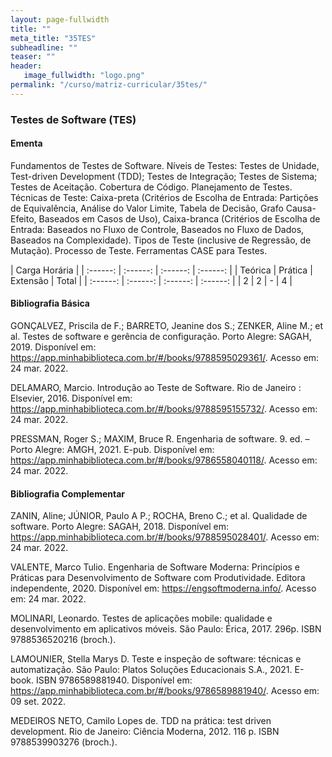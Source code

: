 ```yaml
---
layout: page-fullwidth
title: ""
meta_title: "35TES"
subheadline: ""
teaser: ""
header:
   image_fullwidth: "logo.png"
permalink: "/curso/matriz-curricular/35tes/"
---
```


### **Testes de Software (TES)**

#### **Ementa**

Fundamentos de Testes de Software. Níveis de Testes: Testes de Unidade, Test-driven Development (TDD); Testes de Integração; Testes de Sistema; Testes de Aceitação. Cobertura de Código. Planejamento de Testes. Técnicas de Teste: Caixa-preta (Critérios de Escolha de Entrada: Partições de Equivalência, Análise do Valor Limite, Tabela de Decisão, Grafo Causa-Efeito, Baseados em Casos de Uso), Caixa-branca (Critérios de Escolha de Entrada: Baseados no Fluxo de Controle, Baseados no Fluxo de Dados, Baseados na Complexidade). Tipos de Teste (inclusive de Regressão, de Mutação). Processo de Teste. Ferramentas CASE para Testes.  

| Carga Horária | 
| :------: | :------: | :------: | :------: |
| Teórica | Prática | Extensão | Total |
| :------: | :------: | :------: | :------: |
| 2 | 2 | - | 4 |

#### **Bibliografia Básica**

GONÇALVEZ, Priscila de F.; BARRETO, Jeanine dos S.; ZENKER, Aline M.; et al. Testes de software e gerência de configuração. Porto Alegre: SAGAH, 2019. Disponível em: https://app.minhabiblioteca.com.br/#/books/9788595029361/. Acesso em: 24 mar. 2022. 

DELAMARO, Marcio. Introdução ao Teste de Software. Rio de Janeiro : Elsevier, 2016. Disponível em: https://app.minhabiblioteca.com.br/#/books/9788595155732/. Acesso em: 24 mar. 2022. 

PRESSMAN, Roger S.; MAXIM, Bruce R. Engenharia de software. 9. ed. – Porto Alegre: AMGH, 2021. E-pub. Disponível em: https://app.minhabiblioteca.com.br/#/books/9786558040118/. Acesso em: 24 mar. 2022. 

#### **Bibliografia Complementar**

ZANIN, Aline; JÚNIOR, Paulo A P.; ROCHA, Breno C.; et al. Qualidade de software. Porto Alegre: SAGAH, 2018. Disponível em: https://app.minhabiblioteca.com.br/#/books/9788595028401/. Acesso em: 24 mar. 2022. 

VALENTE, Marco Tulio. Engenharia de Software Moderna: Princípios e Práticas para Desenvolvimento de Software com Produtividade. Editora independente, 2020. Disponível em: https://engsoftmoderna.info/. Acesso em: 24 mar. 2022. 

MOLINARI, Leonardo. Testes de aplicações mobile: qualidade e desenvolvimento em aplicativos móveis. São Paulo: Érica, 2017. 296p. ISBN 9788536520216 (broch.). 

LAMOUNIER, Stella Marys D. Teste e inspeção de software: técnicas e automatização. São Paulo: Platos Soluções Educacionais S.A., 2021. E-book. ISBN 9786589881940. Disponível em: https://app.minhabiblioteca.com.br/#/books/9786589881940/. Acesso em: 09 set. 2022. 

MEDEIROS NETO, Camilo Lopes de. TDD na prática: test driven development. Rio de Janeiro: Ciência Moderna, 2012. 116 p. ISBN 9788539903276 (broch.). 


